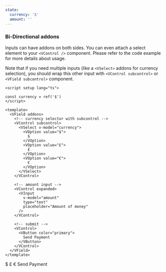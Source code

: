 ```yaml
---
state:
  currency: '$'
  amount: ''
---
```


### Bi-Directional addons

Inputs can have addons on both sides. You can even attach a select element
to your `<VControl />` component. Please refer to the code example
for more details about usage.

Note that if you need multiple inputs
(like a `<VSelect>` addons for currency selection),
you should wrap this other input with `<VControl subcontrol>` or
`<VField subcontrol>` component.

<!--code-->

```vue
<script setup lang="ts">

const currency = ref('$')
</script>

<template>
  <VField addons>
    <!-- currency selector with subcontrol -->
    <VControl subcontrol>
      <VSelect v-model="currency">
        <VOption value="$">
          $
        </VOption>
        <VOption value="£">
          £
        </VOption>
        <VOption value="€">
          €
        </VOption>
      </VSelect>
    </VControl>

    <!-- amount input -->
    <VControl expanded>
      <VInput
        v-model="amount"
        type="text"
        placeholder="Amount of money"
      />
    </VControl>

    <!-- submit -->
    <VControl>
      <VButton color="primary">
        Send Payment
      </VButton>
    </VControl>
  </VField>
</template>
```

<!--/code-->

<!--example-->

<VField addons>
  <VControl subcontrol>
    <VSelect v-model="frontmatter.state.currency">
      <VOption value="$">$</VOption>
      <VOption value="£">£</VOption>
      <VOption value="€">€</VOption>
    </VSelect>
  </VControl>
  <VControl expanded>
    <VInput v-model="frontmatter.state.amount" type="text" placeholder="Amount of money" />
  </VControl>
  <VControl>
    <VButton color="primary">Send Payment</VButton>
  </VControl>
</VField>

<!--/example-->

